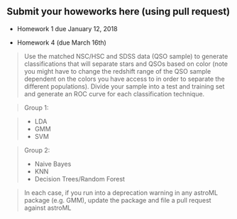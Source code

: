 ## Submit your howeworks here (using pull request) 

 * Homework 1 due January 12, 2018
 

 * Homework 4 (due March 16th)
 
> Use the matched NSC/HSC and SDSS data (QSO sample) to generate classifications that will separate stars and QSOs based on color (note you might have to change the redshift range of the QSO sample dependent on the colors you have access to in order to separate the different populations). Divide your sample into a test and training set and generate an ROC curve for each classification technique.

  > Group 1:
  
  > - LDA
  > - GMM 
  > - SVM 

> Group 2:
> - Naive Bayes
> - KNN
> - Decision Trees/Random Forest
 
>In each case, if you run into a deprecation warning in any astroML package (e.g. GMM), update the package and file a pull request against astroML
